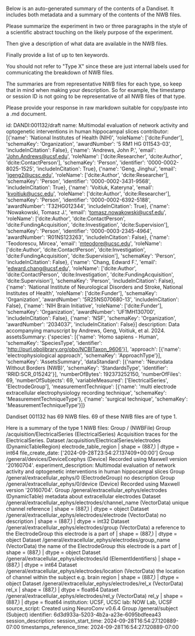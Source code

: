 
Below is an auto-generated summary of the contents of a Dandiset. It includes both metadata and a summary of the contents of the NWB files.

Please summarize the experiment in two or three paragraphs in the style of a scientific abstract touching on the likely purpose of the experiment.

Then give a description of what data are available in the NWB files.

Finally provide a list of up to ten keywords.

You should not refer to "Type X" since these are just internal labels used for communicating the breakdown of NWB files.

The summaries are from representative NWB files for each type, so keep that in mind when making your description. So for example, the timestamp or session ID is not going to be representative of all NWB files of that type.

Please provide your response in raw markdown suitable for copy/paste into a .md document.


id: DANDI:001132/draft
name: Multimodal evaluation of network activity and optogenetic  interventions in human hippocampal slices
contributor: [{'name': 'National Institutes of Health (NIH)', 'roleName': ['dcite:Funder'], 'schemaKey': 'Organization', 'awardNumber': '5 RM1 HG 011543-03', 'includeInCitation': False}, {'name': 'Andrews, John P.', 'email': 'John.Andrews@ucsf.edu', 'roleName': ['dcite:Researcher', 'dcite:Author', 'dcite:ContactPerson'], 'schemaKey': 'Person', 'identifier': '0000-0002-8025-1525', 'includeInCitation': True}, {'name': 'Geng, Jinghui', 'email': 'jgeng2@ucsc.edu', 'roleName': ['dcite:Author', 'dcite:Researcher'], 'schemaKey': 'Person', 'identifier': '0000-0002-3431-9568', 'includeInCitation': True}, {'name': 'Voitiuk, Kateryna', 'email': 'kvoitiuk@ucsc.edu', 'roleName': ['dcite:Author', 'dcite:Researcher'], 'schemaKey': 'Person', 'identifier': '0000-0002-6392-5188', 'awardNumber': 'T32HG012344', 'includeInCitation': True}, {'name': 'Nowakowski, Tomasz J.', 'email': 'tomasz.nowakowski@ucsf.edu', 'roleName': ['dcite:Author', 'dcite:ContactPerson', 'dcite:FundingAcquisition', 'dcite:Investigation', 'dcite:Supervision'], 'schemaKey': 'Person', 'identifier': '0000-0003-2345-4964', 'awardNumber': 'R01NS123263', 'includeInCitation': False}, {'name': 'Teodorescu, Mircea', 'email': 'mteodore@ucsc.edu', 'roleName': ['dcite:Author', 'dcite:ContactPerson', 'dcite:Investigation', 'dcite:FundingAcquisition', 'dcite:Supervision'], 'schemaKey': 'Person', 'includeInCitation': False}, {'name': 'Chang, Edward F.', 'email': 'edward.chang@ucsf.edu', 'roleName': ['dcite:Author', 'dcite:ContactPerson', 'dcite:Investigation', 'dcite:FundingAcquisition', 'dcite:Supervision'], 'schemaKey': 'Person', 'includeInCitation': False}, {'name': 'National Institute of Neurological Disorders and Stroke, National Institutes of Health', 'roleName': ['dcite:Funder'], 'schemaKey': 'Organization', 'awardNumber': '5R25NS070680-13', 'includeInCitation': False}, {'name': 'NIH Brain Initiative', 'roleName': ['dcite:Funder'], 'schemaKey': 'Organization', 'awardNumber': 'UF1MH130700', 'includeInCitation': False}, {'name': 'NSF', 'schemaKey': 'Organization', 'awardNumber': '2034037', 'includeInCitation': False}]
description: Data accompanying manuscript by Andrews, Geng, Voitiuk, et al. 2024.
assetsSummary: {'species': [{'name': 'Homo sapiens - Human', 'schemaKey': 'SpeciesType', 'identifier': 'http://purl.obolibrary.org/obo/NCBITaxon_9606'}], 'approach': [{'name': 'electrophysiological approach', 'schemaKey': 'ApproachType'}], 'schemaKey': 'AssetsSummary', 'dataStandard': [{'name': 'Neurodata Without Borders (NWB)', 'schemaKey': 'StandardsType', 'identifier': 'RRID:SCR_015242'}], 'numberOfBytes': 192373252150, 'numberOfFiles': 69, 'numberOfSubjects': 69, 'variableMeasured': ['ElectricalSeries', 'ElectrodeGroup'], 'measurementTechnique': [{'name': 'multi electrode extracellular electrophysiology recording technique', 'schemaKey': 'MeasurementTechniqueType'}, {'name': 'surgical technique', 'schemaKey': 'MeasurementTechniqueType'}]}

Dandiset 001132 has 69 NWB files.
69 of these NWB files are of type 1.


Here is a summary of the type 1 NWB files:
  Group / (NWBFile) 
  Group /acquisition/ElectricalSeries (ElectricalSeries) Acquisition traces for the ElectricalSeries.
  Dataset /acquisition/ElectricalSeries/electrodes (DynamicTableRegion) electrode_table_region | shape = (887,) | dtype = int64
  file_create_date: ['2024-09-28T23:54:27.137409+00:00']
  Group /general/devices/DeviceEcephys (Device) Recorded using Maxwell version '20160704'.
  experiment_description: Multimodal evaluation of network activity and optogenetic interventions in human hippocampal slices
  Group /general/extracellular_ephys/0 (ElectrodeGroup) no description
  Group /general/extracellular_ephys/0/device (Device) Recorded using Maxwell version '20160704'.
  Group /general/extracellular_ephys/electrodes (DynamicTable) metadata about extracellular electrodes
  Dataset /general/extracellular_ephys/electrodes/channel_name (VectorData) unique channel reference | shape = (887,) | dtype = object
  Dataset /general/extracellular_ephys/electrodes/electrode (VectorData) no description | shape = (887,) | dtype = int32
  Dataset /general/extracellular_ephys/electrodes/group (VectorData) a reference to the ElectrodeGroup this electrode is a part of | shape = (887,) | dtype = object
  Dataset /general/extracellular_ephys/electrodes/group_name (VectorData) the name of the ElectrodeGroup this electrode is a part of | shape = (887,) | dtype = object
  Dataset /general/extracellular_ephys/electrodes/id (ElementIdentifiers)  | shape = (887,) | dtype = int64
  Dataset /general/extracellular_ephys/electrodes/location (VectorData) the location of channel within the subject e.g. brain region | shape = (887,) | dtype = object
  Dataset /general/extracellular_ephys/electrodes/rel_x (VectorData) rel_x | shape = (887,) | dtype = float64
  Dataset /general/extracellular_ephys/electrodes/rel_y (VectorData) rel_y | shape = (887,) | dtype = float64
  institution: UCSF, UCSC
  lab: NOW Lab, UCSF
  source_script: Created using NeuroConv v0.6.4
  Group /general/subject (Subject) 
  identifier: 6d3d933a-5203-4b2a-a23e-6095bdfeea43
  session_description: 
  session_start_time: 2024-09-28T16:54:27.120889-07:00
  timestamps_reference_time: 2024-09-28T16:54:27.120889-07:00
